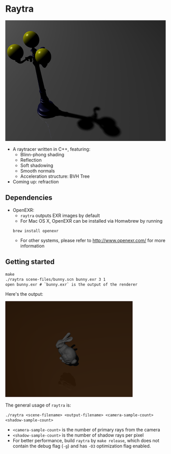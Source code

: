 # Raytra

![](samples/lamp.png)

- A raytracer written in C++, featuring:
  - Blinn-phong shading
  - Reflection
  - Soft shadowing
  - Smooth normals
  - Acceleration structure: BVH Tree
- Coming up: refraction

## Dependencies

- OpenEXR:
    - `raytra` outputs EXR images by default
    - For Mac OS X, OpenEXR can be installed via Homwbrew by running
    ```
    brew install openexr
    ```
    - For other systems, please refer to http://www.openexr.com/ for more information

## Getting started

```
make
./raytra scene-files/bunny.scn bunny.exr 3 1
open bunny.exr # `bunny.exr` is the output of the renderer
```

Here's the output:

![](samples/bunny.png)

The general usage of `raytra` is:

```
./raytra <scene-filename> <output-filename> <camera-sample-count> <shadow-sample-count>
```

- `<camera-sample-count>` is the number of primary rays from the camera
- `<shadow-sample-count>` is the number of shadow rays per pixel
- For better performance, build `raytra` by `make release`, which does not contain the debug flag (`-g`) and has `-O3` optimization flag enabled.
